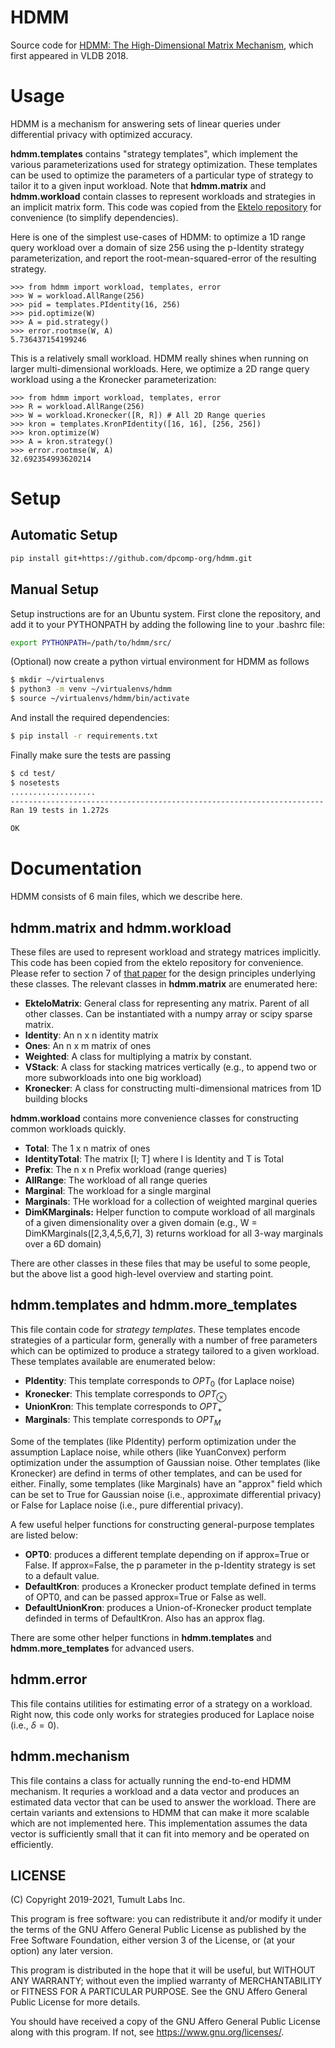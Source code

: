 # HDMM
Source code for [HDMM: The High-Dimensional Matrix Mechanism](http://www.vldb.org/pvldb/vol11/p1206-mckenna.pdf), which first appeared in VLDB 2018.

# Usage
HDMM is a mechanism for answering sets of linear queries under differential privacy with optimized accuracy.

**hdmm.templates** contains "strategy templates", which implement the various parameterizations used for strategy optimization.  These templates can be used to optimize the parameters of a particular type of strategy to tailor it to a given input workload. Note that **hdmm.matrix** and **hdmm.workload** contain classes to represent workloads and strategies in an implicit matrix form.  This code was copied from the [Ektelo repository](https://github.com/dpcomp-org/ektelo/) for convenience (to simplify dependencies).  

Here is one of the simplest use-cases of HDMM: to optimize a 1D range query workload over a domain of size 256 using the p-Identity strategy parameterization, and report the root-mean-squared-error of the resulting strategy.

```
>>> from hdmm import workload, templates, error
>>> W = workload.AllRange(256)
>>> pid = templates.PIdentity(16, 256)
>>> pid.optimize(W)
>>> A = pid.strategy()
>>> error.rootmse(W, A)
5.736437154199246
```

This is a relatively small workload.  HDMM really shines when running on larger multi-dimensional workloads.  Here, we optimize a 2D range query workload using a the Kronecker parameterization:

```
>>> from hdmm import workload, templates, error
>>> R = workload.AllRange(256)
>>> W = workload.Kronecker([R, R]) # All 2D Range queries
>>> kron = templates.KronPIdentity([16, 16], [256, 256])
>>> kron.optimize(W)
>>> A = kron.strategy()
>>> error.rootmse(W, A)
32.692354993620214
```

# Setup

## Automatic Setup

``` bash
pip install git+https://github.com/dpcomp-org/hdmm.git
```

## Manual Setup

Setup instructions are for an Ubuntu system.  First clone the repository, and add it to your PYTHONPATH by adding the following line to your .bashrc file:

```bash
export PYTHONPATH=/path/to/hdmm/src/
```

(Optional) now create a python virtual environment for HDMM as follows

```bash
$ mkdir ~/virtualenvs
$ python3 -m venv ~/virtualenvs/hdmm
$ source ~/virtualenvs/hdmm/bin/activate
```

And install the required dependencies:

```bash
$ pip install -r requirements.txt
```

Finally make sure the tests are passing

```bash
$ cd test/
$ nosetests
...................
----------------------------------------------------------------------
Ran 19 tests in 1.272s

OK
```


# Documentation

HDMM consists of 6 main files, which we describe here.  

## hdmm.matrix and hdmm.workload

These files are used to represent workload and strategy matrices implicitly.  This code has been copied from the ektelo repository for convenience.  Please refer to section 7 of [that paper](https://arxiv.org/pdf/1808.03555.pdf) for the design principles underlying these classes.  The relevant classes in **hdmm.matrix** are enumerated here:

* **EkteloMatrix**: General class for representing any matrix.  Parent of all other classes.  Can be instantiated with a numpy array or scipy sparse matrix.
* **Identity**: An n x n identity matrix
* **Ones**: An n x m matrix of ones
* **Weighted**: A class for multiplying a matrix by constant.
* **VStack**: A class for stacking matrices vertically (e.g., to append two or more subworkloads into one big workload)
* **Kronecker**: A class for constructing multi-dimensional matrices from 1D building blocks


**hdmm.workload** contains more convenience classes for constructing common workloads quickly.

* **Total**: The 1 x n matrix of ones
* **IdentityTotal**: The matrix [I; T] where I is Identity and T is Total
* **Prefix**: The n x n Prefix workload (range queries)
* **AllRange**: The workload of all range queries
* **Marginal**: The workload for a single marginal
* **Marginals**: THe workload for a collection of weighted marginal queries
* **DimKMarginals:** Helper function to compute workload of all marginals of a given dimensionality over a given domain (e.g., W = DimKMarginals([2,3,4,5,6,7], 3) returns workload for all 3-way marginals over a 6D domain)

There are other classes in these files that may be useful to some people, but the above list a good high-level overview and starting point.  

## hdmm.templates and hdmm.more_templates

This file contain code for *strategy templates*.  These templates encode strategies of a particular form, generally with a number of free parameters which can be optimized to produce a strategy tailored to a given workload.  These templates available are enumerated below:

* **PIdentity**: This template corresponds to $OPT_0$ (for Laplace noise)
* **Kronecker**: This template corresponds to $OPT_{\otimes}$
* **UnionKron**: This template corresponds to $OPT_{+}$
* **Marginals**: This template corresponds to $OPT_M$

Some of the templates (like PIdentity) perform optimization under the assumption Laplace noise, while others (like YuanConvex) perform optimization under the assumption of Gaussian noise.  Other templates (like Kronecker) are defind in terms of other templates, and can be used for either.  Finally, some templates (like Marginals) have an "approx" field which can be set to True for Gaussian noise (i.e., approximate differential privacy) or False for Laplace noise (i.e., pure differential privacy).  

A few useful helper functions for constructing general-purpose templates are listed below:

* **OPT0**: produces a different template depending on if approx=True or False.  If approx=False, the p parameter in the p-Identity strategy is set to a default value.
* **DefaultKron**: produces a Kronecker product template defined in terms of OPT0, and can be passed approx=True or False as well.
* **DefaultUnionKron**: produces a Union-of-Kronecker product template definded in terms of DefaultKron.  Also has an approx flag.

There are some other helper functions in **hdmm.templates** and **hdmm.more_templates** for advanced users.  

## hdmm.error

This file contains utilities for estimating error of a strategy on a workload.  Right now, this code only works for strategies produced for Laplace noise (i.e., $\delta = 0$).

## hdmm.mechanism

This file contains a class for actually running the end-to-end HDMM mechanism.  It requries a workload and a data vector and produces an estimated data vector that can be used to answer the workload.  There are certain variants and extensions to HDMM that can make it more scalable which are not implemented here.   This implementation assumes the data vector is sufficiently small that it can fit into memory and be operated on efficiently.  


## LICENSE

(C) Copyright 2019-2021, Tumult Labs Inc.

This program is free software: you can redistribute it and/or modify
it under the terms of the GNU Affero General Public License as published
by the Free Software Foundation, either version 3 of the License, or
(at your option) any later version.

This program is distributed in the hope that it will be useful,
but WITHOUT ANY WARRANTY; without even the implied warranty of
MERCHANTABILITY or FITNESS FOR A PARTICULAR PURPOSE.  See the
GNU Affero General Public License for more details.

You should have received a copy of the GNU Affero General Public License
along with this program.  If not, see <https://www.gnu.org/licenses/>.

